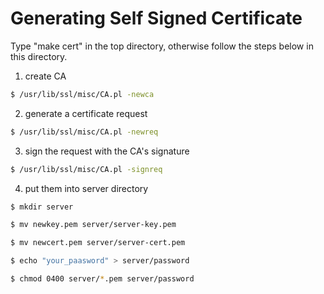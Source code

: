 # Generating Self Signed Certificate

Type "make cert" in the top directory, otherwise follow the steps below in this directory.

1. create CA

```sh
$ /usr/lib/ssl/misc/CA.pl -newca
```

2. generate a certificate request

```sh
$ /usr/lib/ssl/misc/CA.pl -newreq
```

3. sign the request with the CA's signature

```sh
$ /usr/lib/ssl/misc/CA.pl -signreq
```

4. put them into server directory

```sh
$ mkdir server

$ mv newkey.pem server/server-key.pem

$ mv newcert.pem server/server-cert.pem

$ echo "your_paasword" > server/password

$ chmod 0400 server/*.pem server/password
```
